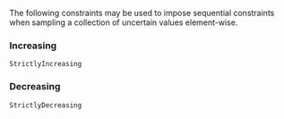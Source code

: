 The following constraints may be used to impose sequential constraints when sampling a 
collection of uncertain values element-wise. 

### Increasing 
```@docs 
StrictlyIncreasing
```

### Decreasing
```@docs 
StrictlyDecreasing
```